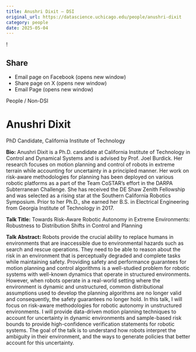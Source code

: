 ```yaml
---
title: Anushri Dixit – DSI
original_url: https://datascience.uchicago.edu/people/anushri-dixit
category: people
date: 2025-05-04
---
```


<!-- Table-like structure detected -->

!

## Share

* Email page on Facebook (opens new window)
* Share page on X (opens new window)
* Email Page (opens new window)

<!-- Table-like structure detected -->

People / Non-DSI

# Anushri Dixit

PhD Candidate, California Institute of Technology

**Bio:** Anushri Dixit is a Ph.D. candidate at California Institute of Technology in Control and Dynamical Systems and is advised by Prof. Joel Burdick. Her research focuses on motion planning and control of robots in extreme terrain while accounting for uncertainty in a principled manner. Her work on risk-aware methodologies for planning has been deployed on various robotic platforms as a part of the Team CoSTAR’s effort in the DARPA Subterranean Challenge. She has received the DE Shaw Zenith Fellowship and was selected as a rising star at the Southern California Robotics Symposium. Prior to her Ph.D., she earned her B.S. in Electrical Engineering from Georgia Institute of Technology in 2017.

**Talk Title:** Towards Risk-Aware Robotic Autonomy in Extreme Environments: Robustness to Distribution Shifts in Control and Planning

**Talk Abstract:** Robots provide the crucial ability to replace humans in environments that are inaccessible due to environmental hazards such as search and rescue operations. They need to be able to reason about the risk in an environment that is perceptually degraded and complete tasks while maintaining safety. Providing safety and performance guarantees for motion planning and control algorithms is a well-studied problem for robotic systems with well-known dynamics that operate in structured environments. However, when robots operate in a real-world setting where the environment is dynamic and unstructured, common distributional assumptions used to develop the planning algorithms are no longer valid and consequently, the safety guarantees no longer hold. In this talk, I will focus on risk-aware methodologies for robotic autonomy in unstructured environments. I will provide data-driven motion planning techniques to account for uncertainty in dynamic environments and sample-based risk bounds to provide high-confidence verification statements for robotic systems. The goal of the talk is to understand how robots interpret the ambiguity in their environment, and the ways to generate policies that better account for this uncertainty.